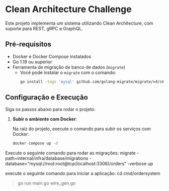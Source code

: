 # Clean Architecture Challenge

Este projeto implementa um sistema utilizando Clean Architecture, com suporte para REST, gRPC e GraphQL.

## Pré-requisitos

- Docker e Docker Compose instalados
- Go 1.19 ou superior
- Ferramenta de migração de banco de dados (`migrate`)
  - Você pode instalar o `migrate` com o comando:
    ```bash
    go install -tags 'mysql' github.com/golang-migrate/migrate/v4/cmd/migrate@latest
    ```

## Configuração e Execução

Siga os passos abaixo para rodar o projeto:

1. **Subir o ambiente com Docker**:

   Na raiz do projeto, execute o comando para subir os serviços com Docker:

   ```bash
   docker compose up -d

Execute o seguinte comando para rodar as migrações:
migrate -path=internal/infra/database/migrations -database="mysql://root:root@tcp(localhost:3306)/orders" -verbose up

execute o seguinte comando para iniciar a aplicação:
cd cmd/ordersystem 

>go run main.go wire_gen.go
